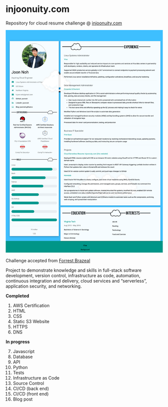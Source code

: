 # injoonuity.com
Repository for cloud resume challenge @ [injoonuity.com](https://injoonuity.com)

![injoonuity.png](injoonuity.png)

Challenge accepted from [Forrest Brazeal](https://forrestbrazeal.com/2020/04/23/the-cloud-resume-challenge/)

Project to demonstrate knowledge and skills in full-stack software development, version control, infrastructure as code, automation, continuous integration and delivery, cloud services and “serverless”, application security, and networking.

**Completed**
1. AWS Certification
2. HTML
3. CSS
4. Static S3 Website
5. HTTPS
6. DNS

**In progress**

7. Javascript
8. Database
9. API
10. Python
11. Tests
12. Infrastructure as Code
13. Source Control
14. CI/CD (back end)
15. CI/CD (front end)
16. Blog post

